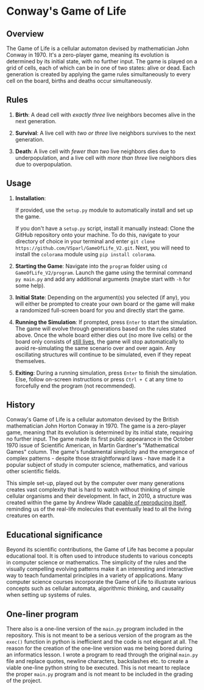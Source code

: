 # Conway's Game of Life

## Overview
The Game of Life is a cellular automaton devised by mathematician John Conway in 1970. It's a zero-player game, meaning its evolution is determined by its initial state, with no further input. The game is played on a grid of cells, each of which can be in one of two states: alive or dead. Each generation is created by applying the game rules simultaneously to every cell on the board, births and deaths occur simultaneously.

## Rules
1.  **Birth**: A dead cell with *exactly three* live neighbors becomes alive in the next generation.

2.  **Survival**: A live cell with *two or three* live neighbors survives to the next generation.

3.  **Death**: A live cell with *fewer than two* live neighbors dies due to underpopulation, and a live cell with *more than three* live neighbors dies due to overpopulation.

## Usage
1.  **Installation**:

	If provided, use the `setup.py` module to automatically install and set up the game.

	If you don't have a `setup.py` script, install it manually instead:	
	Clone the GitHub repository onto your machine. To do this, navigate to your directory of choice in your terminal and enter `git clone https://github.com/VSparl/GameOfLife_V2.git`. Next, you will need to install the `colorama` module using `pip install colorama`.

3.  **Starting the Game**: Navigate into the `program` folder using `cd GameOfLife_V2/program`. Launch the game using the terminal command `py main.py` and add any additional arguments (maybe start with `-h` for some help).

4.  **Initial State**: Depending on the argument(s) you selected (if any), you will either be prompted to create your own board or the game will make a randomized full-screen board for you and directly start the game.

5.  **Running the Simulation**: If prompted, press `Enter` to start the simulation. The game will evolve through generations based on the rules stated above. Once the whole board either dies out (no more live cells) or the board only consists of [still lives](https://en.wikipedia.org/wiki/Still_life_%28cellular_automaton%29), the game will stop automatically to avoid re-simulating the same scenario over and over again. Any oscillating structures will continue to be simulated, even if they repeat themselves.

6.  **Exiting**: During a running simulation, press `Enter` to finish the simulation. Else, follow on-screen instructions or press `Ctrl + C` at any time to forcefully end the program (not recommended).

## History
Conway's Game of Life is a cellular automaton devised by the British mathematician John Horton Conway in 1970. The game is a zero-player game, meaning that its evolution is determined by its initial state, requiring no further input. The game made its first public appearance in the October 1970 issue of Scientific American, in Martin Gardner's "Mathematical Games" column. The game's fundamental simplicity and the emergence of complex patterns - despite those straightforward laws - have made it a popular subject of study in computer science, mathematics, and various other scientific fields.

This simple set-up, played out by the computer over many generations creates vast complexity that is hard to watch without thinking of simple cellular organisms and their development. In fact, in 2010, a structure was created within the game by Andrew Wade [capable of reproducing itself](https://www.newscientist.com/article/mg20627653-800-first-replicating-creature-spawned-in-life-simulator/), reminding us of the real-life molecules that eventually lead to all the living creatures on earth.

## Educational significance
Beyond its scientific contributions, the Game of Life has become a popular educational tool. It is often used to introduce students to various concepts in computer science or mathematics. The simplicity of the rules and the visually compelling evolving patterns make it an interesting and interactive way to teach fundamental principles in a variety of applications. Many computer science courses incorporate the Game of Life to illustrate various concepts such as cellular automata, algorithmic thinking, and causality when setting up systems of rules.

## One-liner program
There also is a one-line version of the `main.py` program included in the repository. This is not meant to be a serious version of the program as the `exec()` function in python is inefficient and the code is not elegant at all. The reason for the creation of the one-line version was me being bored during an informatics lesson. I wrote a program to read through the original `main.py` file and replace quotes, newline characters, backslashes etc. to create a viable one-line python string to be executed. This is not meant to replace the proper `main.py` program and is not meant to be included in the grading of the project.